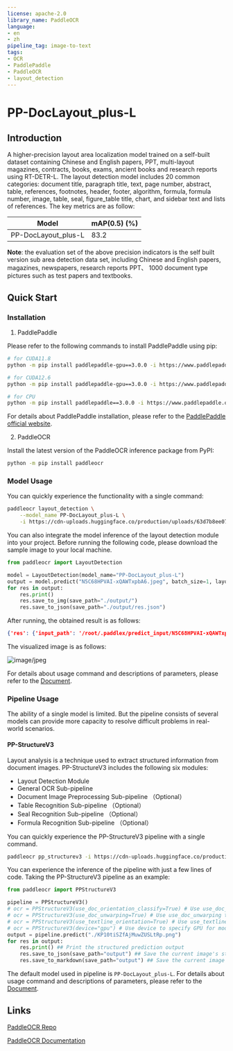 ```yaml
---
license: apache-2.0
library_name: PaddleOCR
language:
- en
- zh
pipeline_tag: image-to-text
tags:
- OCR
- PaddlePaddle
- PaddleOCR
- layout_detection
---
```


# PP-DocLayout_plus-L

## Introduction

A higher-precision layout area localization model trained on a self-built dataset containing Chinese and English papers, PPT, multi-layout magazines, contracts, books, exams, ancient books and research reports using RT-DETR-L. The layout detection model includes 20 common categories: document title, paragraph title, text, page number, abstract, table, references, footnotes, header, footer, algorithm, formula, formula number, image, table, seal, figure_table title, chart, and sidebar text and lists of references. The key metrics are as follow:

| Model| mAP(0.5) (%) | 
|  --- | --- | 
|PP-DocLayout_plus-L |  83.2 | 

**Note**: the evaluation set of the above precision indicators is the self built version sub area detection data set, including Chinese and English papers, magazines, newspapers, research reports PPT、 1000 document type pictures such as test papers and textbooks.


## Quick Start

### Installation

1. PaddlePaddle

Please refer to the following commands to install PaddlePaddle using pip:

```bash
# for CUDA11.8
python -m pip install paddlepaddle-gpu==3.0.0 -i https://www.paddlepaddle.org.cn/packages/stable/cu118/

# for CUDA12.6
python -m pip install paddlepaddle-gpu==3.0.0 -i https://www.paddlepaddle.org.cn/packages/stable/cu126/

# for CPU
python -m pip install paddlepaddle==3.0.0 -i https://www.paddlepaddle.org.cn/packages/stable/cpu/
```

For details about PaddlePaddle installation, please refer to the [PaddlePaddle official website](https://www.paddlepaddle.org.cn/en/install/quick).

2. PaddleOCR

Install the latest version of the PaddleOCR inference package from PyPI:

```bash
python -m pip install paddleocr
```


### Model Usage

You can quickly experience the functionality with a single command:

```bash
paddleocr layout_detection \
    --model_name PP-DocLayout_plus-L \
    -i https://cdn-uploads.huggingface.co/production/uploads/63d7b8ee07cd1aa3c49a2026/N5C68HPVAI-xQAWTxpbA6.jpeg
```

You can also integrate the model inference of the layout detection module into your project. Before running the following code, please download the sample image to your local machine.

```python
from paddleocr import LayoutDetection

model = LayoutDetection(model_name="PP-DocLayout_plus-L")
output = model.predict("N5C68HPVAI-xQAWTxpbA6.jpeg", batch_size=1, layout_nms=True)
for res in output:
    res.print()
    res.save_to_img(save_path="./output/")
    res.save_to_json(save_path="./output/res.json")
```

After running, the obtained result is as follows:

```json
{'res': {'input_path': '/root/.paddlex/predict_input/N5C68HPVAI-xQAWTxpbA6.jpeg', 'page_index': None, 'boxes': [{'cls_id': 2, 'label': 'text', 'score': 0.9870168566703796, 'coordinate': [34.101395, 349.85275, 358.5929, 611.0788]}, {'cls_id': 2, 'label': 'text', 'score': 0.986599326133728, 'coordinate': [34.500305, 647.15753, 358.29437, 848.66925]}, {'cls_id': 2, 'label': 'text', 'score': 0.984662652015686, 'coordinate': [385.71417, 497.41037, 711.22656, 697.8426]}, {'cls_id': 8, 'label': 'table', 'score': 0.9841272234916687, 'coordinate': [73.76732, 105.94854, 321.95355, 298.85074]}, {'cls_id': 8, 'label': 'table', 'score': 0.983431875705719, 'coordinate': [436.95523, 105.81446, 662.71814, 313.4865]}, {'cls_id': 2, 'label': 'text', 'score': 0.9832285642623901, 'coordinate': [385.62766, 346.22888, 710.10205, 458.772]}, {'cls_id': 2, 'label': 'text', 'score': 0.9816107749938965, 'coordinate': [385.78085, 735.19293, 710.5613, 849.97656]}, {'cls_id': 6, 'label': 'figure_title', 'score': 0.9577467441558838, 'coordinate': [34.421764, 20.055021, 358.7124, 76.53721]}, {'cls_id': 6, 'label': 'figure_title', 'score': 0.9505674839019775, 'coordinate': [385.7235, 20.054104, 711.2928, 74.92819]}, {'cls_id': 0, 'label': 'paragraph_title', 'score': 0.9001894593238831, 'coordinate': [386.46353, 477.035, 699.4023, 490.07495]}, {'cls_id': 0, 'label': 'paragraph_title', 'score': 0.8846081495285034, 'coordinate': [35.413055, 627.7365, 185.58315, 640.522]}, {'cls_id': 0, 'label': 'paragraph_title', 'score': 0.8837621808052063, 'coordinate': [387.1759, 716.34235, 524.78345, 729.2588]}, {'cls_id': 0, 'label': 'paragraph_title', 'score': 0.8509567975997925, 'coordinate': [35.50049, 331.18472, 141.64497, 344.81168]}]}}
```

The visualized image is as follows:

![image/jpeg](https://cdn-uploads.huggingface.co/production/uploads/63d7b8ee07cd1aa3c49a2026/5gAq1cFy1IX_wX26C2XmM.jpeg)

For details about usage command and descriptions of parameters, please refer to the [Document](https://paddlepaddle.github.io/PaddleOCR/latest/en/version3.x/module_usage/layout_detection.html#iii-quick-integration).

### Pipeline Usage

The ability of a single model is limited. But the pipeline consists of several models can provide more capacity to resolve difficult problems in real-world scenarios.

#### PP-StructureV3

Layout analysis is a technique used to extract structured information from document images. PP-StructureV3 includes the following six modules:
* Layout Detection Module
* General OCR Sub-pipeline
* Document Image Preprocessing Sub-pipeline （Optional）
* Table Recognition Sub-pipeline （Optional）
* Seal Recognition Sub-pipeline （Optional）
* Formula Recognition Sub-pipeline （Optional）

You can quickly experience the PP-StructureV3 pipeline with a single command.

```bash
paddleocr pp_structurev3 -i https://cdn-uploads.huggingface.co/production/uploads/63d7b8ee07cd1aa3c49a2026/KP10tiSZfAjMuwZUSLtRp.png
```

You can experience the inference of the pipeline with just a few lines of code. Taking the PP-StructureV3 pipeline as an example:

```python
from paddleocr import PPStructureV3

pipeline = PPStructureV3()
# ocr = PPStructureV3(use_doc_orientation_classify=True) # Use use_doc_orientation_classify to enable/disable document orientation classification model
# ocr = PPStructureV3(use_doc_unwarping=True) # Use use_doc_unwarping to enable/disable document unwarping module
# ocr = PPStructureV3(use_textline_orientation=True) # Use use_textline_orientation to enable/disable textline orientation classification model
# ocr = PPStructureV3(device="gpu") # Use device to specify GPU for model inference
output = pipeline.predict("./KP10tiSZfAjMuwZUSLtRp.png")
for res in output:
    res.print() ## Print the structured prediction output
    res.save_to_json(save_path="output") ## Save the current image's structured result in JSON format
    res.save_to_markdown(save_path="output") ## Save the current image's result in Markdown format
```

The default model used in pipeline is `PP-DocLayout_plus-L`.
For details about usage command and descriptions of parameters, please refer to the [Document](https://paddlepaddle.github.io/PaddleOCR/latest/en/version3.x/pipeline_usage/PP-StructureV3.html#2-quick-start).

## Links

[PaddleOCR Repo](https://github.com/paddlepaddle/paddleocr)

[PaddleOCR Documentation](https://paddlepaddle.github.io/PaddleOCR/latest/en/index.html)

